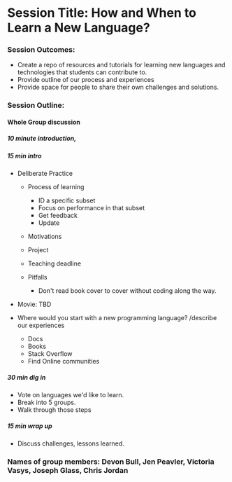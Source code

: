 # Session Title: How and When to Learn a New Language?

### Session Outcomes: 
- Create a repo of resources and tutorials for learning new languages and technologies that students can contribute to.
- Provide outline of our process and experiences
- Provide space for people to share their own challenges and solutions.

### Session Outline:

#### Whole Group discussion

##### 10 minute introduction, 

##### 15 min intro


- Deliberate Practice
  - Process of learning
    - ID a specific subset
    - Focus on performance in that subset
    - Get feedback
    - Update 

   - Motivations
    - Project
    - Teaching deadline
   - Pitfalls
     - Don't read book cover to cover without coding along the way.
      
- Movie: TBD

- Where would you start with a new programming language? /describe our experiences
  - Docs
  - Books
  - Stack Overflow
  - Find Online communities
  

##### 30 min dig in
- Vote on languages we'd like to learn.
- Break into 5 groups. 
- Walk through those steps

##### 15 min wrap up 
- Discuss challenges, lessons learned.


### Names of group members: Devon Bull, Jen Peavler, Victoria Vasys, Joseph Glass, Chris Jordan